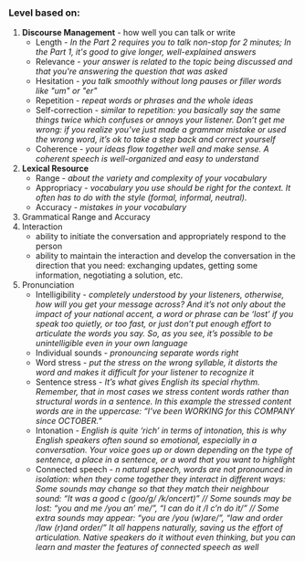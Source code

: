 ### Level based on:

1. **Discourse Management** - how well you can talk or write
    - Length - _In the Part 2 requires you to talk non-stop for 2 minutes; In the Part 1, it's good to give longer, well-explained answers_
    - Relevance - _your answer is related to the topic being discussed and that you're answering the question that was asked_
    - Hesitation - _you talk smoothly without long pauses or filler words like "um" or "er"_
    - Repetition - _repeat words or phrases and the whole ideas_
    - Self-correction - _similar to repetition: you basically say the same things twice which confuses or annoys your listener. Don’t get me wrong: if you realize you’ve just made a grammar mistake or used the wrong word, it’s ok to take a step back and correct yourself_
    - Coherence - _your ideas flow together well and make sense. A coherent speech is well-organized and easy to understand_
2. **Lexical Resource**
    - Range - _about the variety and complexity of your vocabulary_
    - Appropriacy - _vocabulary you use should be right for the context. It often has to do with the style (formal, informal, neutral)._
    - Accuracy - _mistakes in your vocabulary_
3. Grammatical Range and Accuracy
4. Interaction
    - ability to initiate the conversation and appropriately respond to the person
    - ability to maintain the interaction and develop the conversation in the direction that you need: exchanging updates, getting some information, negotiating a solution, etc.
5. Pronunciation
    - Intelligibility - _completely understood by your listeners, otherwise, how will you get your message across? And it’s not only about the impact of your national accent, a word or phrase can be ‘lost’ if you speak too quietly, or too fast, or just don’t put enough effort to articulate the words you say. So, as you see, it’s possible to be unintelligible even in your own language_
    - Individual sounds - _pronouncing separate words right_
    - Word stress - _put the stress on the wrong syllable, it distorts the word and makes it difficult for your listener to recognize it_
    - Sentence stress - _It’s what gives English its special rhythm. Remember, that in most cases we stress content words rather than structural words in a sentence. In this example the stressed content words are in the uppercase: “I’ve been WORKING for this COMPANY since OCTOBER.”_
    - Intonation - _English is quite ‘rich’ in terms of intonation, this is why English speakers often sound so emotional, especially in a conversation. Your voice goes up or down depending on the type of sentence, a place in a sentence, or a word that you want to highlight_
    - Connected speech - _n natural speech, words are not pronounced in isolation: when they come together they interact in different ways: Some sounds may change so that they match their neighbour sound: “It was a good c (goo/g/ /k/oncert)” // Some sounds may be lost: “you and me /you an’ me/”, “I can do it /I c’n do it/” // Some extra sounds may appear: “you are /you (w)are/”, “law and order /law (r)and order/” It all happens naturally, saving us the effort of articulation. Native speakers do it without even thinking, but you can learn and master the features of connected speech as well_